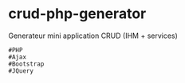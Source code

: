 # crud-php-generator

Generateur mini application CRUD (IHM + services)

```
#PHP
#Ajax
#Bootstrap 
#JQuery
```
